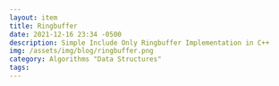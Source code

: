 ```yaml
---
layout: item
title: Ringbuffer
date: 2021-12-16 23:34 -0500
description: Simple Include Only Ringbuffer Implementation in C++
img: /assets/img/blog/ringbuffer.png
category: Algorithms "Data Structures"
tags:
---
```

